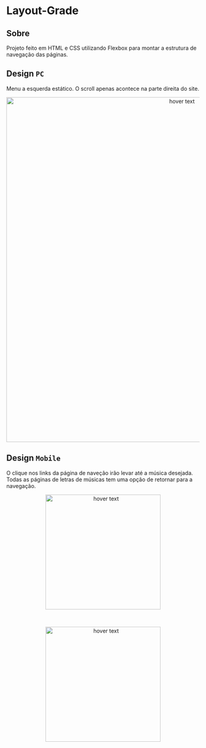 # Layout-Grade

## Sobre

Projeto feito em HTML e CSS utilizando Flexbox para montar a estrutura de navegação das páginas.

## Design `PC`

Menu a esquerda estático. O scroll apenas acontece na parte direita do site.

<p align="center">
  <img src="https://github.com/RafaelCarvalhoNeto/layout-grade/blob/master/assets/img/layout.PNG" width="900" title="hover text">
</p>

## Design `Mobile`

O clique nos links da página de naveção irão levar até a música desejada. Todas as páginas de letras de músicas tem uma opção de retornar para a navegação.

<p align="center">
  <img src="https://github.com/RafaelCarvalhoNeto/layout-grade/blob/master/assets/img/layout-cel.PNG" width="300" title="hover text">
</p>
<br>
<p align="center">
   <img src="https://github.com/RafaelCarvalhoNeto/layout-grade/blob/master/assets/img/layout-cel1.PNG" width="300" title="hover text">
</p>

